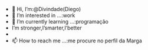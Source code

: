 - 👋 Hi, I’m:@Divindade(Diego)
- 👀 I’m interested in ...:work
- 🌱 I’m currently learning ...:programação
-  I’m stronger,I’smarter,I’better
-
- 📫 How to reach me ...:me procure no perfil da Marga


